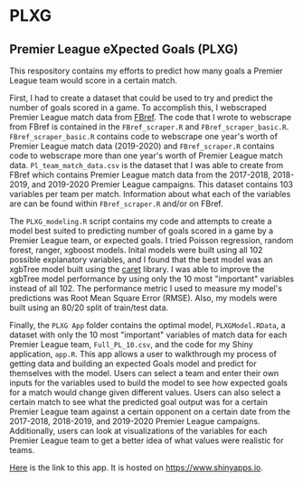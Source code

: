 # PLXG
## Premier League eXpected Goals (PLXG)

This respository contains my efforts to predict how many goals a Premier League team would score in a certain match.

First, I had to create a dataset that could be used to try and predict the number of goals scored in a game. To accomplish this, I webscraped Premier League match data from [FBref](https://fbref.com/en/). The code that I wrote to webscrape from FBref is contained in the `FBref_scraper.R` and `FBref_scraper_basic.R`. `FBref_scraper_basic.R` contains code to webscrape one year's worth of Premier League match data (2019-2020) and `FBref_scraper.R` contains code to webscrape more than one year's worth of Premier League match data. `Pl_team_match_data.csv` is the dataset that I was able to create from FBref which contains Premier League match data from the 2017-2018, 2018-2019, and 2019-2020 Premier League campaigns. This dataset contains 103 variables per team per match. Information about what each of the variables are can be found within `FBref_scraper.R` and/or on FBref.

The `PLXG_modeling.R` script contains my code and attempts to create a model best suited to predicting number of goals scored in a game by a Premier League team, or expected goals. I tried Poisson regression, random forest, ranger, xgboost models. Inital models were built using all 102 possible explanatory variables, and I found that the best model was an xgbTree model built using the [caret](https://topepo.github.io/caret/) library. I was able to improve the xgbTree model performance by using only the 10 most "important" variables instead of all 102. The performance metric I used to measure my model's predictions was Root Mean Square Error (RMSE). Also, my models were built using an 80/20 split of train/test data.

Finally, the `PLXG App` folder contains the optimal model, `PLXGModel.RData`, a dataset with only the 10 most "important" variables of match data for each Premier League team, `Full_PL_10.csv`, and the code for my Shiny application, `app.R`. This app allows a user to walkthrough my process of getting data and building an expected Goals model and predict for themselves with the model. Users can select a team and enter their own inputs for the variables used to build the model to see how expected goals for a match would change given different values. Users can also select a certain match to see what the predicted goal output was for a certain Premier League team against a certain opponent on a certain date from the 2017-2018, 2018-2019, and 2019-2020 Premier League campaigns. Additionally, users can look at visualizations of the variables for each Premier League team to get a better idea of what values were realistic for teams.

[Here](https://mrmorgan17.shinyapps.io/PLXG/) is the link to this app. It is hosted on https://www.shinyapps.io.
